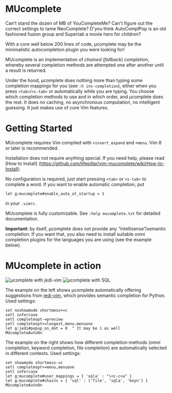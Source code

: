 # MUcomplete

Can't stand the dozen of MB of YouCompleteMe? Can't figure out the
correct settings to tame NeoComplete? D'you think AutoComplPop is an
old fashioned fusion group and Supertab a movie hero for children?

With a core well below 200 lines of code, µcomplete may be the
minimalistic autocompletion plugin you were looking for!

MUcomplete is an implementation of *chained (fallback) completion*,
whereby several completion methods are attempted one after another
until a result is returned.

Under the hood, µcomplete does nothing more than typing some
completion mappings for you (see `:h ins-completion`), either when you
press `<tab>`/`<s-tab>` or automatically while you are typing. You
choose which completion methods to use and in which order, and
µcomplete does the rest. It does no caching, no asynchronous
computation, no intelligent guessing. It just makes use of core Vim
features.


# Getting Started

MUcomplete requires Vim compiled with `+insert_expand` and `+menu`.
Vim 8 or later is recommended.

Installation does not require anything special. If you need help,
please read [How to Install]
(https://github.com/lifepillar/vim-mucomplete/wiki/How-to-Install).

No configuration is required, just start pressing `<tab>` or `<s-tab>`
to complete a word. If you want to enable automatic completion, put

```vim
let g:mucomplete#enable_auto_at_startup = 1
```

in your `.vimrc`.

MUcomplete is fully customizable. See `:help mucomplete.txt` for
detailed documentation.


**Important:** by itself, µcomplete does not provide any
“intellisense”/semantic completion. If you want that, you also need to
install suitable omni completion plugins for the languages you are
using (see the example below).


# MUcomplete in action

![µcomplete with jedi-vim](https://raw.github.com/lifepillar/Resources/master/mucomplete/jedi.gif)
![µcomplete with SQL](https://raw.github.com/lifepillar/Resources/master/mucomplete/sql.gif)

The example on the left shows µcomplete automatically offering
suggestions from [jedi-vim](https://github.com/davidhalter/jedi-vim),
which provides semantic completion for Python. Used settings:

```vim
set noshowmode shortmess+=c
setl infercase
setl completeopt-=preview
setl completeopt+=longest,menu,menuone
let g:jedi#popup_on_dot = 0  " It may be 1 as well
MUcompleteAutoOn
```

The example on the right shows how different completion methods (omni
completion, keyword completion, file completion) are automatically
selected in different contexts. Used settings:

```vim
set showmode shortmess-=c
setl completeopt+=menu,menuone
setl infercase
let g:mucomplete#user_mappings = { 'sqla' : "\<c-c>a" }
let g:mucomplete#chains = { 'sql' : ['file', 'sqla', 'keyn'] }
MUcompleteAutoOn
```


